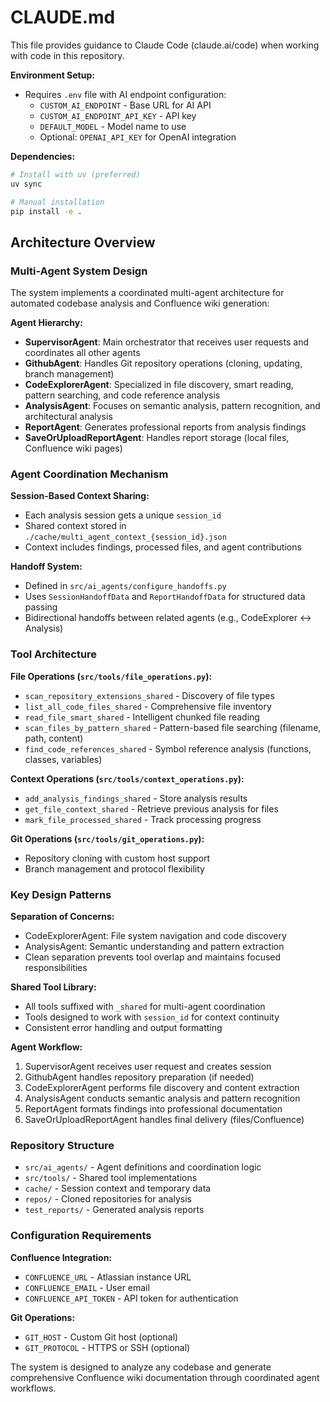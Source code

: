 # CLAUDE.md

This file provides guidance to Claude Code (claude.ai/code) when working with code in this repository.

**Environment Setup:**
- Requires `.env` file with AI endpoint configuration:
  - `CUSTOM_AI_ENDPOINT` - Base URL for AI API
  - `CUSTOM_AI_ENDPOINT_API_KEY` - API key 
  - `DEFAULT_MODEL` - Model name to use
  - Optional: `OPENAI_API_KEY` for OpenAI integration

**Dependencies:**
```bash
# Install with uv (preferred)
uv sync

# Manual installation
pip install -e .
```

## Architecture Overview

### Multi-Agent System Design

The system implements a coordinated multi-agent architecture for automated codebase analysis and Confluence wiki generation:

**Agent Hierarchy:**
- **SupervisorAgent**: Main orchestrator that receives user requests and coordinates all other agents
- **GithubAgent**: Handles Git repository operations (cloning, updating, branch management)
- **CodeExplorerAgent**: Specialized in file discovery, smart reading, pattern searching, and code reference analysis
- **AnalysisAgent**: Focuses on semantic analysis, pattern recognition, and architectural analysis
- **ReportAgent**: Generates professional reports from analysis findings
- **SaveOrUploadReportAgent**: Handles report storage (local files, Confluence wiki pages)

### Agent Coordination Mechanism

**Session-Based Context Sharing:**
- Each analysis session gets a unique `session_id`
- Shared context stored in `./cache/multi_agent_context_{session_id}.json`
- Context includes findings, processed files, and agent contributions

**Handoff System:**
- Defined in `src/ai_agents/configure_handoffs.py`
- Uses `SessionHandoffData` and `ReportHandoffData` for structured data passing
- Bidirectional handoffs between related agents (e.g., CodeExplorer ↔ Analysis)

### Tool Architecture

**File Operations (`src/tools/file_operations.py`):**
- `scan_repository_extensions_shared` - Discovery of file types
- `list_all_code_files_shared` - Comprehensive file inventory
- `read_file_smart_shared` - Intelligent chunked file reading
- `scan_files_by_pattern_shared` - Pattern-based file searching (filename, path, content)
- `find_code_references_shared` - Symbol reference analysis (functions, classes, variables)

**Context Operations (`src/tools/context_operations.py`):**
- `add_analysis_findings_shared` - Store analysis results
- `get_file_context_shared` - Retrieve previous analysis for files
- `mark_file_processed_shared` - Track processing progress

**Git Operations (`src/tools/git_operations.py`):**
- Repository cloning with custom host support
- Branch management and protocol flexibility

### Key Design Patterns

**Separation of Concerns:**
- CodeExplorerAgent: File system navigation and code discovery
- AnalysisAgent: Semantic understanding and pattern extraction
- Clean separation prevents tool overlap and maintains focused responsibilities

**Shared Tool Library:**
- All tools suffixed with `_shared` for multi-agent coordination
- Tools designed to work with `session_id` for context continuity
- Consistent error handling and output formatting

**Agent Workflow:**
1. SupervisorAgent receives user request and creates session
2. GithubAgent handles repository preparation (if needed)
3. CodeExplorerAgent performs file discovery and content extraction
4. AnalysisAgent conducts semantic analysis and pattern recognition
5. ReportAgent formats findings into professional documentation
6. SaveOrUploadReportAgent handles final delivery (files/Confluence)

### Repository Structure

- `src/ai_agents/` - Agent definitions and coordination logic
- `src/tools/` - Shared tool implementations
- `cache/` - Session context and temporary data
- `repos/` - Cloned repositories for analysis
- `test_reports/` - Generated analysis reports

### Configuration Requirements

**Confluence Integration:**
- `CONFLUENCE_URL` - Atlassian instance URL
- `CONFLUENCE_EMAIL` - User email
- `CONFLUENCE_API_TOKEN` - API token for authentication

**Git Operations:**
- `GIT_HOST` - Custom Git host (optional)
- `GIT_PROTOCOL` - HTTPS or SSH (optional)

The system is designed to analyze any codebase and generate comprehensive Confluence wiki documentation through coordinated agent workflows.